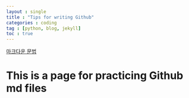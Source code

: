 ```yaml
---
layout : single
title : "Tips for writing Github"
categories : coding
tag : [python, blog, jekyll]
toc : true
---
```


[마크다운 문법](https://teddylee777.github.io/jekyll/Jekyll-%EC%82%AC%EC%9A%A9%EC%9D%84-%EC%9C%84%ED%95%9C-markdown-%EB%AC%B8%EB%B2%95/)

# This is a page for practicing Github md files